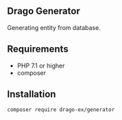 ## Drago Generator

Generating entity from database.

## Requirements

- PHP 7.1 or higher
- composer

## Installation

```
composer require drago-ex/generator
```
